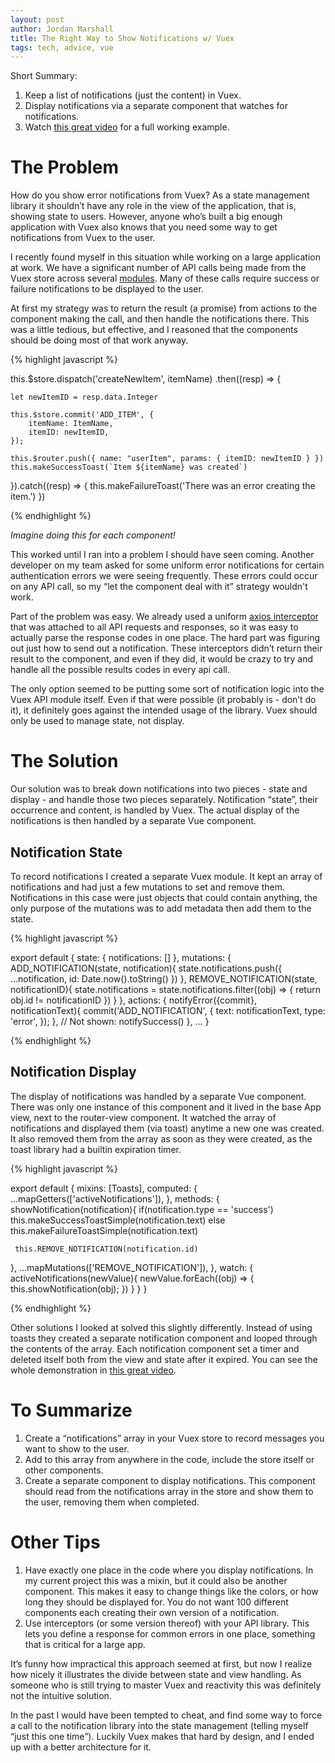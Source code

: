 ```yaml
---
layout: post
author: Jordan Marshall
title: The Right Way to Show Notifications w/ Vuex
tags: tech, advice, vue
---
```


Short Summary:

1. Keep a list of notifications (just the content) in Vuex.
2. Display notifications via a separate component that watches for notifications.
3. Watch [this great video](https://www.youtube.com/watch?v=blGp6vslw7s) for a full working example.

# The Problem

How do you show error notifications from Vuex?  As a state management library it shouldn’t have any role in the view of the application, that is, showing state to users.  However, anyone who’s built a big enough application with Vuex also knows that you need some way to get notifications from Vuex to the user.  

I recently found myself in this situation while working on a large application at work.  We have a significant number of API calls being made from the Vuex store across several [modules](https://vuex.vuejs.org/guide/modules.html).  Many of these calls require success or failure notifications to be displayed to the user.  

At first my strategy was to return the result (a promise) from actions to the component making the call, and then handle the notifications there.  This was a little tedious, but effective, and I reasoned that the components should be doing most of that work anyway. 

{% highlight javascript %}

this.$store.dispatch('createNewItem', itemName)
.then((resp) => {

    let newItemID = resp.data.Integer

    this.$store.commit('ADD_ITEM', {
        itemName: ItemName,
        itemID: newItemID,
    });

    this.$router.push({ name: "userItem", params: { itemID: newItemID } })
    this.makeSuccessToast(`Item ${itemName} was created`)
}).catch((resp) => {
    this.makeFailureToast('There was an error creating the item.')
})

{% endhighlight %}

<em>Imagine doing this for each component!</em>

This worked until I ran into a problem I should have seen coming.  Another developer on my team asked for some uniform error notifications for certain authentication errors we were seeing frequently.  These errors could occur on any API call, so my “let the component deal with it” strategy wouldn't work.  

Part of the problem was easy.  We already used a uniform [axios interceptor](https://github.com/axios/axios#interceptors) that was attached to all API requests and responses, so it was easy to actually parse the response codes in one place.  The hard part was figuring out just how to send out a notification.  These interceptors didn’t return their result to the component, and even if they did, it would be crazy to try and handle all the possible results codes in every api call.

The only option seemed to be putting some sort of notification logic into the Vuex API module itself.  Even if that were possible (it probably is - don’t do it), it definitely goes against the intended usage of the library.  Vuex should only be used to manage state, not display.

# The Solution

Our solution was to break down notifications into two pieces - state and display - and handle those two pieces separately.  Notification “state”, their occurrence and content, is handled by Vuex.  The actual display of the notifications is then handled by a separate Vue component.

## Notification State

To record notifications I created a separate Vuex module.  It kept an array of notifications and had just a few mutations to set and remove them.  Notifications in this case were just objects that could contain anything, the only purpose of the mutations was to add metadata then add them to the state.

{% highlight javascript %}

export default {
 state: {
   notifications: []
 },
 mutations: {
   ADD_NOTIFICATION(state, notification){
     state.notifications.push({
       ...notification,
       id: Date.now().toString()
     })
   },
   REMOVE_NOTIFICATION(state, notificationID){
     state.notifications = state.notifications.filter((obj) => {
       return obj.id != notificationID
     })
   }
 },
 actions: {
   notifyError({commit}, notificationText){
     commit('ADD_NOTIFICATION', {
       text: notificationText,
       type: 'error',
     });
   },
   // Not shown: notifySuccess()
 },
 ...
}

{% endhighlight %}

## Notification Display

The display of notifications was handled by a separate Vue component.  There was only one instance of this component and it lived in the base App view, next to the router-view component.  It watched the array of notifications and displayed them (via toast) anytime a new one was created.  It also removed them from the array as soon as they were created, as the toast library had a builtin expiration timer.

{% highlight javascript %}

export default {
 mixins: [Toasts],
 computed: {
   ...mapGetters(['activeNotifications']),
 },
 methods: {
   showNotification(notification){
     if(notification.type == 'success') this.makeSuccessToastSimple(notification.text)
     else this.makeFailureToastSimple(notification.text)
 
     this.REMOVE_NOTIFICATION(notification.id)
   },
   ...mapMutations(['REMOVE_NOTIFICATION']),
 },
 watch: {
   activeNotifications(newValue){
     newValue.forEach((obj) => {
       this.showNotification(obj);
     })
   }
 }
}

{% endhighlight %}

Other solutions I looked at solved this slightly differently.  Instead of using toasts they created a separate notification component and looped through the contents of the array.  Each notification component set a timer and deleted itself both from the view and state after it expired.  You can see the whole demonstration in [this great video](https://www.youtube.com/watch?v=blGp6vslw7s).

# To Summarize

1.  Create a “notifications” array in your Vuex store to record messages you want to show to the user.  
2.  Add to this array from anywhere in the code, include the store itself or other components.
3.  Create a separate component to display notifications.  This component should read from the notifications array in the store and show them to the user, removing them when completed.

# Other Tips

1. Have exactly one place in the code where you display notifications.  In my current project this was a mixin, but it could also be another component.  This makes it easy to change things like the colors, or how long they should be displayed for.  You do not want 100 different components each creating their own version of a notification.    
2. Use interceptors (or some version thereof) with your API library.  This lets you define a response for common errors in one place, something that is critical for a large app.
 
It’s funny how impractical this approach seemed at first, but now I realize how nicely it illustrates the divide between state and view handling.  As someone who is still trying to master Vuex and reactivity this was definitely not the intuitive solution.  

In the past I would have been tempted to cheat, and find some way to force a call to the notification library into the state management (telling myself “just this one time”).  Luckily Vuex makes that hard by design, and I ended up with a better architecture for it.
